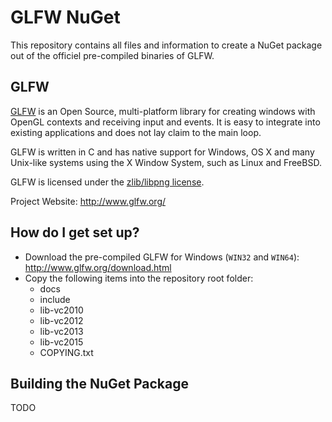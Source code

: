 # GLFW NuGet #

This repository contains all files and information to create a NuGet package out of the officiel pre-compiled binaries of GLFW.

## GLFW ##

[GLFW](http://www.glfw.org/) is an Open Source, multi-platform library for creating windows with OpenGL contexts and receiving input and events.
It is easy to integrate into existing applications and does not lay claim to the main loop.

GLFW is written in C and has native support for Windows, OS X and many Unix-like systems using the X Window System, such as Linux and FreeBSD.

GLFW is licensed under the [zlib/libpng license](http://www.glfw.org/license.html).

Project Website: http://www.glfw.org/

## How do I get set up? ##

* Download the pre-compiled GLFW for Windows (`WIN32` and `WIN64`): http://www.glfw.org/download.html
* Copy the following items into the repository root folder:
    * docs
    * include
    * lib-vc2010
    * lib-vc2012
    * lib-vc2013
    * lib-vc2015
    * COPYING.txt

## Building the NuGet Package ##

TODO